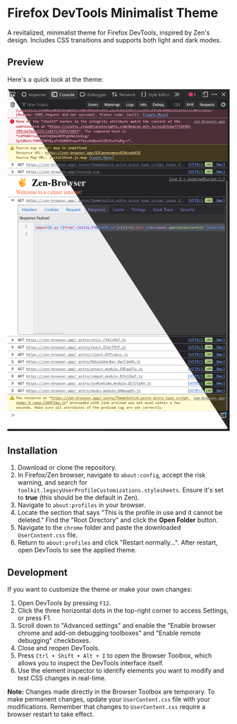 # Firefox DevTools Minimalist Theme

A revitalized, minimalist theme for Firefox DevTools, inspired by Zen's design. Includes CSS transitions and supports both light and dark modes.

## Preview

Here's a quick look at the theme:

![Merged Screenshot](https://github.com/ArjiAmin/firefox-devtools/blob/main/images/screenshot_0_merged.png)

## Installation

1. Download or clone the repository.
2. In Firefox/Zen browser, navigate to `about:config`, accept the risk warning, and search for `toolkit.legacyUserProfileCustomizations.stylesheets`. Ensure it's set to **true** (this should be the default in Zen).
3. Navigate to `about:profiles` in your browser.
4. Locate the section that says "This is the profile in use and it cannot be deleted." Find the "Root Directory" and click the **Open Folder** button.
5. Navigate to the `chrome` folder and paste the downloaded `UserContent.css` file.
6. Return to `about:profiles` and click "Restart normally...". After restart, open DevTools to see the applied theme.

## Development

If you want to customize the theme or make your own changes:

1. Open DevTools by pressing `F12`.
2. Click the three horizontal dots in the top-right corner to access Settings, or press F1.
3. Scroll down to "Advanced settings" and enable the "Enable browser chrome and add-on debugging toolboxes" and "Enable remote debugging" checkboxes.
4. Close and reopen DevTools.
5. Press `Ctrl + Shift + Alt + I` to open the Browser Toolbox, which allows you to inspect the DevTools interface itself.
6. Use the element inspector to identify elements you want to modify and test CSS changes in real-time.

**Note:** Changes made directly in the Browser Toolbox are temporary. To make permanent changes, update your `UserContent.css` file with your modifications. Remember that changes to `UserContent.css` require a browser restart to take effect.
